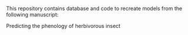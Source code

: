 This repository contains database and code to recreate models from the following manuscript:

 Predicting the phenology of herbivorous insect
